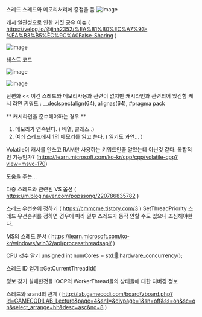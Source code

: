 스레드
스레드와 메모리처리에 중점을 둠
![image](https://github.com/Han-Ho-Study/ServerStudy/assets/17884118/dc5b0a02-5e85-45cf-b28b-7b881bee52ae)


캐시 일관성으로 인한 거짓 공유 이슈 ( https://velog.io/@jinh2352/%EA%B1%B0%EC%A7%93-%EA%B3%B5%EC%9C%A0False-Sharing )

![image](https://github.com/Han-Ho-Study/ServerStudy/assets/17884118/b8f5ea2c-7c47-43c2-a5a1-3c2498c0d4cf)


테스트 코드

![image](https://github.com/Han-Ho-Study/ServerStudy/assets/17884118/3b03990d-048c-4f49-8035-75b526499799)



![image](https://github.com/Han-Ho-Study/ServerStudy/assets/17884118/7a5349b1-e1f7-46a5-b6c1-34eaeacb1412)


단편화 << 이건 스레드와 메모리사용과 관련이 없지만 캐시라인과 관련되어 있긴함
캐시 라인 키워드 : __declspec(align(64), alignas(64), #pragma pack


** 캐시라인을 준수해야하는 경우 **
1. 메모리가 연속된다. ( 배열, 클래스..)
2. 여러 스레드에서 1의 메모리를 읽고 쓴다. ( 읽기도 과연... )


Volatile이 캐시를 안쓰고 RAM만 사용하는 키워드인줄 알았는데 아닌것 같다. 복합적인 기능인가? (https://learn.microsoft.com/ko-kr/cpp/cpp/volatile-cpp?view=msvc-170)


도움을 주는...

다중 스레드와 관련된 VS 옵션 ( https://m.blog.naver.com/popssong/220786835782 )

스레드 우선순위 정하기 ( https://cmmcme.tistory.com/3 )
  SetThreadPriority
  스레드 우선순위를 정하면 경우에 따라 일부 스레드가 동작 안할 수도 있으니 조심해야한다.

MS의 스레드 문서 ( https://learn.microsoft.com/ko-kr/windows/win32/api/processthreadsapi/ )

CPU 갯수 알기
  unsigned int numCores = std::thread::hardware_concurrency();

스레드 ID 얻기
  ::GetCurrentThreadId()

정보 찾기 실패한것들
  IOCP의 WorkerThread들의 상태들에 대한 디버깅 정보

스레드와 srand의 관계 ( http://lab.gamecodi.com/board/zboard.php?id=GAMECODILAB_Lecture&page=4&sn1=&divpage=1&sn=off&ss=on&sc=on&select_arrange=hit&desc=asc&no=8 )
